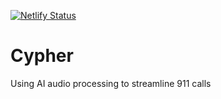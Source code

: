 [![Netlify Status](https://api.netlify.com/api/v1/badges/daef6d8b-413c-4ea0-a470-0249e6386f9f/deploy-status)](https://app.netlify.com/sites/cypherai/deploys)

# Cypher

Using AI audio processing to streamline 911 calls
